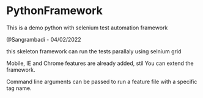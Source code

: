 # PythonFramework
This is a demo python with selenium test automation framework

@Sangrambadi - 04/02/2022

this skeleton framework can run the tests parallaly using selnium grid

Mobile, IE and Chrome features are already added, stil You can extend the framework.

Command line arguments can be passed to run a feature file with a specific tag name.
